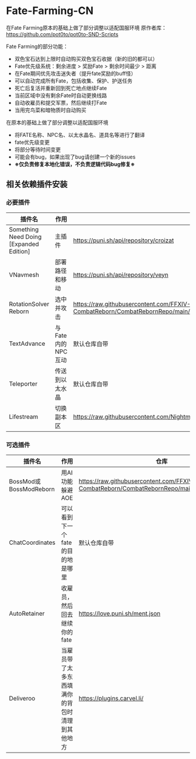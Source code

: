 # Fate-Farming-CN
在Fate Farming原本的基础上做了部分调整以适配国服环境
原作者库：https://github.com/pot0to/pot0to-SND-Scripts

Fate Farming的部分功能：
- 双色宝石达到上限时自动购买双色宝石收据（新的旧的都可以）
- Fate优先级系统：剩余进度 > 奖励Fate > 剩余时间最少 > 距离
- 在Fate期间优先攻击迷失者（提升fate奖励的buff怪）
- 可以自动完成所有Fate，包括收集、保护、护送任务
- 死亡后复活并重新回到死亡地点继续Fate
- 当前区域中没有剩余Fate时自动更换线路
- 自动收雇员和提交军票，然后继续打Fate
- 当用完鸟菜和暗物质时自动购买

在原本的基础上做了部分调整以适配国服环境
- 将FATE名称、NPC名、以太水晶名、道具名等进行了翻译
- fate优先级变更
- 将部分等待时间变更
- 可能会有bug，如果出现了bug请创建一个新的issues
- **※仅负责修复本地化错误，不负责逻辑代码bug修复※**

## 相关依赖插件安装
### 必要插件
| 插件名 | 作用 | 仓库 |
|-------------|-------------|------|
| Something Need Doing [Expanded Edition] | 主插件 | https://puni.sh/api/repository/croizat |
| VNavmesh | 部署路径和移动 | https://puni.sh/api/repository/veyn |
| RotationSolver Reborn | 选中并攻击 | https://raw.githubusercontent.com/FFXIV-CombatReborn/CombatRebornRepo/main/pluginmaster.json |
| TextAdvance | 与Fate内的NPC互动 | 默认仓库自带 |
| Teleporter | 传送到以太水晶 | 默认仓库自带 |
| Lifestream | 切换副本区 | https://raw.githubusercontent.com/NightmareXIV/MyDalamudPlugins/main/pluginmaster.json |

### 可选插件
| 插件名 | 作用 | 仓库 |
|-------------|---------|------|
| BossMod或BossModReborn | 用AI功能躲避AOE | https://raw.githubusercontent.com/FFXIV-CombatReborn/CombatRebornRepo/main/pluginmaster.json |
| ChatCoordinates | 可以看到下一个fate的目的地是哪里 | 默认仓库自带 |
| AutoRetainer | 收雇员，然后回去继续你的fate | https://love.puni.sh/ment.json |
| Deliveroo | 当雇员带了太多东西填满你的背包时清理到其他地方 | https://plugins.carvel.li/ |

